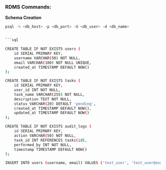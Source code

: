 ### RDMS Commands:

**Schema Creation**

```bash
psql -h <db_host> -p <db_port> -U <db_user> -d <db_name>


```sql

CREATE TABLE IF NOT EXISTS users (
    id SERIAL PRIMARY KEY,
    username VARCHAR(50) NOT NULL,
    email VARCHAR(100) NOT NULL UNIQUE,
    created_at TIMESTAMP DEFAULT NOW()
);

CREATE TABLE IF NOT EXISTS tasks (
    id SERIAL PRIMARY KEY,
    user_id INT NOT NULL,
    task_name VARCHAR(255) NOT NULL,
    description TEXT NOT NULL,
    status VARCHAR(20) DEFAULT 'pending',
    created_at TIMESTAMP DEFAULT NOW(),
    updated_at TIMESTAMP DEFAULT NOW()
);

CREATE TABLE IF NOT EXISTS audit_logs (
    id SERIAL PRIMARY KEY,
    action VARCHAR(50) NOT NULL,
    task_id INT REFERENCES tasks(id),
    performed_by INT NOT NULL,
    timestamp TIMESTAMP DEFAULT NOW()
);

INSERT INTO users (username, email) VALUES ('test_user', 'test_user@example.com');

```
